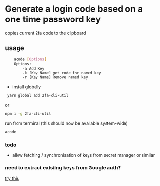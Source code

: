 # Generate a login code based on a one time password key

copies current 2fa code to the clipboard



## usage

```bash
    acode [Options] 
    Options:
        -a Add Key
        -k [Key Name] get code for named key
        -r [Key Name] Remove named key
```

* install globally

```bash
 yarn global add 2fa-cli-util
```

or

```bash
npm i -g 2fa-cli-util
```

run from terminal (this should now be available system-wide)

```bash
acode
```

### todo

* allow fetching / synchronisation of keys from secret manager or similar

### need to extract existing keys from Google auth?

[try this](https://github.com/krissrex/google-authenticator-exporter)